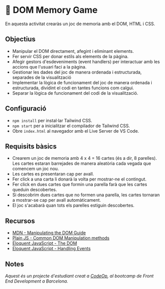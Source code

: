 # 🧠 DOM Memory Game

En aquesta activitat crearàs un joc de memoria amb el DOM, HTML i CSS.

## Objectius

- Manipular el DOM directament, afegint i eliminant elements.
- Fer servir CSS per donar estils als elements de la pàgina.
- Afegir gestors d'esdeveniments (event handlers) per interactuar amb les accions que l'usuari faci a la pàgina.
- Gestionar les dades del joc de manera ordenada i estructurada, separades de la visualització
- Implementar la lògica de funcionament del joc de manera ordenada i estructurada, dividint el codi en tantes funcions com calgui.
- Separar la lògica de funcionament del codi de la visualització.

## Configuració

- `npm install` per instal·lar Tailwind CSS.
- `npm start` per a inicialitzar el compilador de Tailwind CSS.
- Obre `index.html` al navegador amb el Live Server de VS Code.

## Requisits bàsics

- Crearem un joc de memoria amb 4 x 4 = 16 cartes (és a dir, 8 parelles).
  Les cartes estaran barrejades de manera aleatòria cada vegada que comencem un joc nou.
- Les cartes es presentaran cap per avall.
- Fer click a una carta li donarà la volta per mostrar-ne el contingut.
- Fer click en dues cartes que formin una parella farà que les cartes queduin descobertes.
- Si descobrim dues cartes que no formen una parella, les cartes tornaran a mostrar-se cap per avall automàticament.
- El joc s'acabarà quan tots els parelles estiguin descobertes.

## Recursos

- [MDN - Manipulating the DOM Guide](https://developer.mozilla.org/en-US/docs/Learn/JavaScript/Client-side_web_APIs/Manipulating_documents)
- [Plain JS - Common DOM Manipulation methods](https://plainjs.com/javascript/manipulation/)
- [Eloquent JavaScript - The DOM](https://eloquentjavascript.net/14_dom.html)
- [Eloquent JavaScript - Handling Events](https://eloquentjavascript.net/15_event.html)

## Notes

_Aquest és un projecte d'estudiant creat a [CodeOp](http://CodeOp.tech), al bootcamp de Front End Development a Barcelona._
